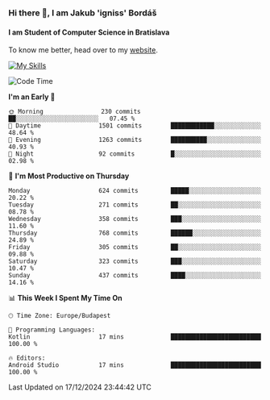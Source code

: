### Hi there 👋, I am Jakub 'igniss' Bordáš

#### I am Student of Computer Science in Bratislava
To know me better, head over to my [website](https://bordas.sk).

[![My Skills](https://skillicons.dev/icons?i=js,html,css,figma,svelte,java,kotlin,python,postgresql,typescript,nest,nodejs)](https://bordas.sk)


<!--START_SECTION:waka-->
![Code Time](http://img.shields.io/badge/Code%20Time-1%2C612%20hrs%2026%20mins-blue)

**I'm an Early 🐤** 

```text
🌞 Morning                230 commits         ██░░░░░░░░░░░░░░░░░░░░░░░   07.45 % 
🌆 Daytime                1501 commits        ████████████░░░░░░░░░░░░░   48.64 % 
🌃 Evening                1263 commits        ██████████░░░░░░░░░░░░░░░   40.93 % 
🌙 Night                  92 commits          █░░░░░░░░░░░░░░░░░░░░░░░░   02.98 % 
```
📅 **I'm Most Productive on Thursday** 

```text
Monday                   624 commits         █████░░░░░░░░░░░░░░░░░░░░   20.22 % 
Tuesday                  271 commits         ██░░░░░░░░░░░░░░░░░░░░░░░   08.78 % 
Wednesday                358 commits         ███░░░░░░░░░░░░░░░░░░░░░░   11.60 % 
Thursday                 768 commits         ██████░░░░░░░░░░░░░░░░░░░   24.89 % 
Friday                   305 commits         ██░░░░░░░░░░░░░░░░░░░░░░░   09.88 % 
Saturday                 323 commits         ███░░░░░░░░░░░░░░░░░░░░░░   10.47 % 
Sunday                   437 commits         ████░░░░░░░░░░░░░░░░░░░░░   14.16 % 
```


📊 **This Week I Spent My Time On** 

```text
🕑︎ Time Zone: Europe/Budapest

💬 Programming Languages: 
Kotlin                   17 mins             █████████████████████████   100.00 % 

🔥 Editors: 
Android Studio           17 mins             █████████████████████████   100.00 % 
```


 Last Updated on 17/12/2024 23:44:42 UTC
<!--END_SECTION:waka-->
